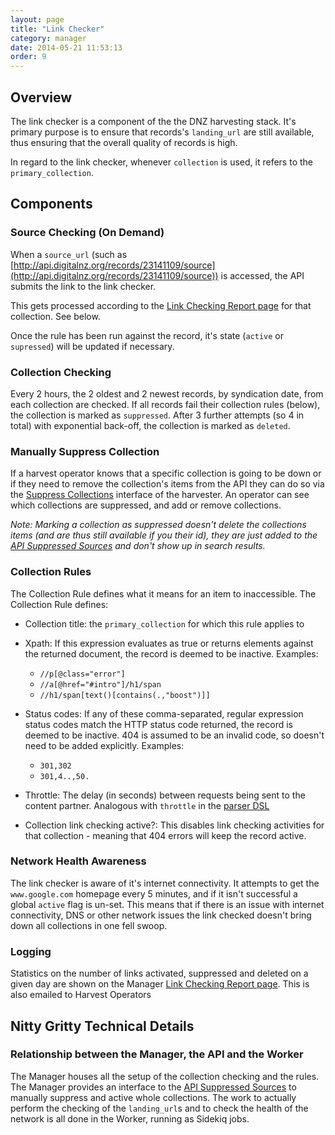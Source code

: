```yaml
---
layout: page
title: "Link Checker"
category: manager
date: 2014-05-21 11:53:13
order: 9
---
```


Overview
--------

The link checker is a component of the the DNZ harvesting stack. It's
primary purpose is to ensure that records's `landing_url` are still
available, thus ensuring that the overall quality of records is high.

In regard to the link checker, whenever `collection` is used, it refers
to the `primary_collection`.

Components
----------

### Source Checking (On Demand)

When a `source_url` (such as
[http://api.digitalnz.org/records/23141109/source](http://api.digitalnz.org/records/23141109/source))
is accessed, the API submits the link to the link checker.

This gets processed according to the [Link Checking Report
page](http://localhost:3001/staging/collection_statistics) for that
collection. See below.

Once the rule has been run against the record, it's state (`active` or
`supressed`) will be updated if necessary.

### Collection Checking

Every 2 hours, the 2 oldest and 2 newest records, by syndication date,
from each collection are checked. If all records fail their collection
rules (below), the collection is marked as `suppressed`. After 3 further
attempts (so 4 in total) with exponential back-off, the collection is
marked as `deleted`.

### Manually Suppress Collection

If a harvest operator knows that a specific collection is going to be
down or if they need to remove the collection's items from the API they
can do so via the [Suppress
Collections](http://harvester.uat.digitalnz.org/suppress_collections)
interface of the harvester. An operator can see which collections are
suppressed, and add or remove collections.

*Note: Marking a collection as suppressed doesn't delete the collections
items (and are thus still available if you their id), they are just
added to the [API Suppressed Sources](http://localhost:3000/sources.json&source[status]=suppressed)
and don't show up in search results.*

### Collection Rules

The Collection Rule defines what it means for an item to inaccessible.
The Collection Rule defines:

* Collection title: the `primary_collection` for which this rule
applies to
* Xpath: If this expression evaluates as true or returns elements
against the returned document, the record is deemed to be inactive. Examples:
    * `//p[@class="error"]`
    * `//a[@href="#intro"]/h1/span`
    * `//h1/span[text()[contains(.,"boost")]]`
* Status codes: If any of these comma-separated, regular expression
status codes match the HTTP status code returned, the record is deemed
to be inactive. 404 is assumed to be an invalid code, so doesn't need to
be added explicitly. Examples:
    * `301,302` 
    * `301,4..,50.`
* Throttle: The delay (in seconds) between requests being sent to the
content partner. Analogous with `throttle` in the [parser
DSL](http://digitalnz.github.io/supplejack/manager/parser-dsl-domain-specific-language.html)

* Collection link checking active?: This disables link checking
activities for that collection - meaning that 404 errors will keep the
record active.

### Network Health Awareness

The link checker is aware of it's internet connectivity. It attempts to
get the `www.google.com` homepage every 5 minutes, and if it isn't
successful a global `active` flag is un-set. This means that if there is
an issue with internet connectivity, DNS or other network issues the
link checked doesn't bring down all collections in one fell swoop.

### Logging

Statistics on the number of links activated, suppressed and deleted on a
given day are shown on the Manager [Link Checking Report
page](http://localhost:3001/staging/collection_statistics).
This is also emailed to Harvest Operators

Nitty Gritty Technical Details
------------------------------

### Relationship between the Manager, the API and the Worker

The Manager houses all the setup of the collection checking and the
rules. The Manager provides an interface to the [API Suppressed Sources](http://localhost:3000/sources.json&source[status]=suppressed)
to manually suppress and active whole collections. The work to actually
perform the checking of the `landing_url`s and to check the health of the
network is all done in the Worker, running as Sidekiq jobs.
